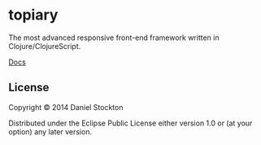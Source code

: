 # topiary

The most advanced responsive front-end framework written in Clojure/ClojureScript.

[Docs](http://danielstockton.github.io/topiary)

## License

Copyright © 2014 Daniel Stockton

Distributed under the Eclipse Public License either version 1.0 or (at
your option) any later version.
